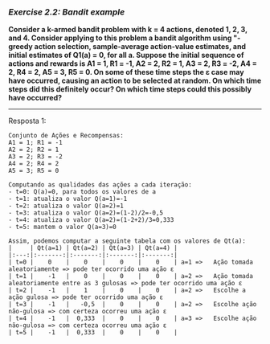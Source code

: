 ### *Exercise 2.2: Bandit example*

**Consider a k-armed bandit problem with k = 4 actions, denoted 1, 2, 3, and 4. Consider applying to this problem a bandit algorithm using "-greedy action selection, sample-average action-value estimates, and initial estimates of Q1(a) = 0, for all a. Suppose the initial sequence of actions and rewards is A1 = 1, R1 = -1, A2 = 2, R2 = 1, A3 = 2, R3 = -2, A4 = 2, R4 = 2, A5 = 3, R5 = 0. On some of these time steps the ε case may have occurred, causing an action to be selected at random. On which time steps did this definitely occur? On which time steps could this possibly have occurred?**

---
Resposta 1:

```
Conjunto de Ações e Recompensas:
A1 = 1; R1 = -1
A2 = 2; R2 = 1
A3 = 2; R3 = -2
A4 = 2; R4 = 2
A5 = 3; R5 = 0

Computando as qualidades das ações a cada iteração:
- t=0: Q(a)=0, para todos os valores de a
- t=1: atualiza o valor Q(a=1)=-1
- t=2: atualiza o valor Q(a=2)=1
- t=3: atualiza o valor Q(a=2)=(1-2)/2=-0,5
- t=4: atualiza o valor Q(a=2)=(1-2+2)/3=0,333
- t=5: mantem o valor Q(a=3)=0

Assim, podemos computar a seguinte tabela com os valores de Qt(a):
|     | Qt(a=1) | Qt(a=2) | Qt(a=3) | Qt(a=4) |
|:---:|:-------:|:-------:|:-------:|:-------:|
| t=0 |    0    |    0    |    0    |    0    | a=1 =>   Ação tomada aleatoriamente => pode ter ocorrido uma ação ε 
| t=1 |    -1   |    0    |    0    |    0    | a=2 =>   Ação tomada aleatoriamente entre as 3 gulosas => pode ter ocorrido uma ação ε 
| t=2 |    -1   |    1    |    0    |    0    | a=2 =>   Escolhe a ação gulosa => pode ter ocorrido uma ação ε 
| t=3 |    -1   |   -0,5  |    0    |    0    | a=2 =>   Escolhe ação não-gulosa => com certeza ocorreu uma ação ε 
| t=4 |    -1   |  0,333  |    0    |    0    | a=3 =>   Escolhe ação não-gulosa => com certeza ocorreu uma ação ε 
| t=5 |    -1   |  0,333  |    0    |    0    |


```
